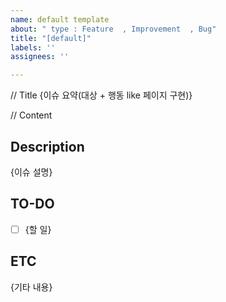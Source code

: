 ```yaml
---
name: default template
about: " type : Feature  , Improvement  , Bug"
title: "[default]"
labels: ''
assignees: ''

---
```


// Title
{이슈 요약(대상 + 행동 like 페이지 구현)}

// Content
## Description

{이슈 설명}

## TO-DO

- [ ] {할 일}

## ETC

{기타 내용}
